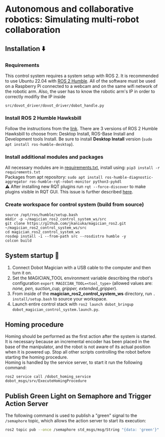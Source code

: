 # Autonomous and collaborative robotics: Simulating multi-robot collaboration
## Installation :arrow_down:

### Requirements

This control system requires a system setup with ROS 2. It is recommended to use Ubuntu 22.04 with [ROS 2 Humble](https://docs.ros.org/en/humble/index.html). All of the software must be used on a Raspberry Pi connected to a webcam and on the same wifi network of the robotic arm. Also, the user has to know the robotic arm's IP in order to correctly modifiy the IP inside 
```
src/dovot_driver/dovot_driver/dobot_handle.py
```
### Install ROS 2 Humble Hawksbill
Follow the instructions from the [link](https://docs.ros.org/en/humble/Installation/Ubuntu-Install-Debians.html). There are 3 versions of ROS 2 Humble Hawksbill to choose from: Desktop Install, ROS-Base Install and Development tools Install. Be sure to install **Desktop Install** version (`sudo apt install ros-humble-desktop`).


### Install additional modules and packages  
All necessary modules are in [requirements.txt](https://github.com/jkaniuka/magician_ros2/blob/main/requirements.txt), install using: `pip3 install -r requirements.txt`   
Packages from apt repository: `sudo apt install ros-humble-diagnostic-aggregator ros-humble-rqt-robot-monitor python3-pykdl`    
:warning: After installing new RQT plugins run `rqt --force-discover` to make plugins visible in RQT GUI. This issue is further described [here](https://answers.ros.org/question/338282/ros2-what-is-the-rqt-force-discover-option-meaning/).

### Create workspace for control system (build from source)
```
source /opt/ros/humble/setup.bash
mkdir -p ~/magician_ros2_control_system_ws/src
git clone https://github.com/jkaniuka/magician_ros2.git ~/magician_ros2_control_system_ws/src
cd magician_ros2_control_system_ws
rosdep install -i --from-path src --rosdistro humble -y
colcon build
```

## System startup :robot:
1. Connect Dobot Magician with a USB cable to the computer and then turn it on. 
2. Set the MAGICIAN_TOOL environment variable describing the robot's configuration `export MAGICIAN_TOOL=<tool_type>` (allowed values are: _none, pen, suction_cup, gripper, extended_gripper_).
3. From inside of the **magician_ros2_control_system_ws** directory, run `. install/setup.bash` to source your workspace.
3. Launch entire control stack with `ros2 launch dobot_bringup dobot_magician_control_system.launch.py`. 


<a name="homing"></a>
## Homing procedure
Homing should be performed as the first action after the system is started. It is necessary because an incremental encoder has been placed in the base of the manipulator, and the robot is not aware of its actual position when it is powered up. Stop all other scripts controlling the robot before starting the homing procedure.   
Homing is handled by the service server, to start it run the following command:
```
ros2 service call /dobot_homing_service dobot_msgs/srv/ExecuteHomingProcedure
```

## Publish Green Light on Semaphore and Trigger Action Server

The following command is used to publish a "green" signal to the `/semaphore` topic, which allows the action server to start its execution:

```bash
ros2 topic pub --once /semaphore std_msgs/msg/String "{data: 'green'}"

